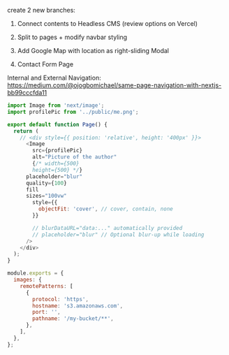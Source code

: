 create 2 new branches:

1. Connect contents to Headless CMS (review options on Vercel)
2. Split to pages + modify navbar styling

3. Add Google Map with location as right-sliding Modal
4. Contact Form Page

Internal and External Navigation:
https://medium.com/@ojogbomichael/same-page-navigation-with-nextjs-bb99cccfda11

```js
import Image from 'next/image';
import profilePic from '../public/me.png';

export default function Page() {
  return (
    // <div style={{ position: 'relative', height: '400px' }}>
      <Image
        src={profilePic}
        alt="Picture of the author"
        {/* width={500}
        height={500} */}
      placeholder="blur"
      quality={100}
      fill
      sizes="100vw"
        style={{
          objectFit: 'cover', // cover, contain, none
        }}

        // blurDataURL="data:..." automatically provided
        // placeholder="blur" // Optional blur-up while loading
      />
    </div>
  );
}
```

```js
module.exports = {
  images: {
    remotePatterns: [
      {
        protocol: 'https',
        hostname: 's3.amazonaws.com',
        port: '',
        pathname: '/my-bucket/**',
      },
    ],
  },
};
```
